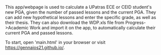 This app/webpage is used to calculate a UPatras ECE or CEID student's new PGA, given the number of passed lessons and the current PGA. They can add new hypothetical lessons and enter the specific grade, as well as their thesis. They can also download the WDP.xls file from Progress->Academic Work and import it on the app, to automatically calculate their current PGA and passed lessons.

To start, open 'main.html' in your browser or visit https://gennaios21.github.io/.
